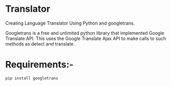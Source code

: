 # Translator
Creating Language Translator Using Python and googletrans.

Googletrans is a free and unlimited python library that implemented Google Translate API. 
This uses the Google Translate Ajax API to make calls to such methods as detect and translate.

# Requirements:-

```
pip install googletrans
```
